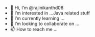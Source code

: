 - 👋 Hi, I’m @rajinikanthd08
- 👀 I’m interested in ...Java related stuff
- 🌱 I’m currently learning ...
- 💞️ I’m looking to collaborate on ...
- 📫 How to reach me ...

<!---
rajinikanthd08/rajinikanthd08 is a ✨ special ✨ repository because its `README.md` (this file) appears on your GitHub profile.
You can click the Preview link to take a look at your changes.
--->
